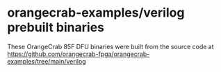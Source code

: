 # orangecrab-examples/verilog prebuilt binaries

These OrangeCrab 85F DFU binaries were built from the source code at
https://github.com/orangecrab-fpga/orangecrab-examples/tree/main/verilog
